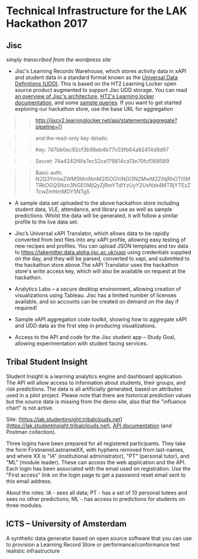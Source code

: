 # Technical Infrastructure for the LAK Hackathon 2017

## Jisc
_simply transcribed from the wordpress site_  

- Jisc's Learning Records Warehouse, which stores activity data in xAPI and student data in a standard format known as the [Universal Data Definitions (UDD)](https://github.com/jiscdev/analytics-udd). This is based on the HT2 Learning Locker open source product augmented to support Jisc UDD storage. You can read [an overview of Jisc's architecture](https://analytics.jiscinvolve.org/wp/2016/06/28/a-technical-look-into-learning-analytics-data-and-visualisations/), [HT2's Learning locker documentation](http://docs.learninglocker.net/statements_api/), and some [sample queries](https://github.com/jiscdev/learning-analytics/blob/master/xapi-aggregation.md). If you want to get started exploring our hackathon store, use the base URL for aggregation 

>> http://jiscv2.learninglocker.net/api/statements/aggregate?pipeline=[]

>> and the read-only key details:

>> Key: 7d7bb0ec92cf3b98eb4b77c03fb64a92414d8d97

>> Secret: 74a4242f4fa7ec52ce179814ca13e70fcf069589

>> Basic auth: N2Q3YmIwZWM5MmNmM2I5OGViNGI3N2MwM2ZiNjRhOTI0MTRkOGQ5Nzo3NGE0MjQyZjRmYTdlYzUyY2UxNzk4MTRjYTEzZTcwZmNmMDY5NTg5

- A sample data set uploaded to the above hackathon store including student data, VLE, attendance, and library use as well as sample predictions.  Whilst the data will be generated, it will follow a similar profile to the live data set.

- Jisc’s Universal xAPI Translator, which allows data to be rapidly converted from text files into any xAPI profile, allowing easy testing of new recipes and profiles. You can upload JSON templates and tsv data to https://lakemitter.data.alpha.jisc.ac.uk/xapi using credentials supplied on the day, and they will be parsed, converted to xapi, and submitted to the hackathon store above.The xAPI Translator uses the hackathon store's write access key, which will also be available on request at the hackathon.

- Analytics Labs – a secure desktop environment, allowing creation of visualizations using Tableau. Jisc has a limited number of licenses available, and so accounts can be created on demand on the day if required!

- Sample xAPI aggregation code toolkit, showing how to aggregate xAPI and UDD data as the first step in producing visualizations.

- Access to the API and code for the Jisc student app – Study Goal, allowing experimentation with student facing services.

## Tribal Student Insight

Student Insight is a learning analytics engine and dashboard application. The API will allow access to information about students, their groups, and risk predictions. The data is all artificially generated, based on attributes used in a pilot project. Please note that there are historical prediction values but the source data is missing from the demo site, also that the "influence chart" is not active.

Site: [https://lak.studentinsight.tribalclouds.net](https://lak.studentinsight.tribalclouds.net), [API documentation](student_insight_api.md) (and Postman collection).

Three logins have been prepared for all registered participants. They take the form FirstnameLastnameXX, with hyphens removed from last-names, and where XX is "IA" (institutional administrator), "PT" (personal tutor), and "ML" (module leader). These can access the web application and the API. Each login has been associated with the email used on registration. Use the "First access" link on the login page to get a password reset email sent to this email address.

About the roles: IA - sees all data; PT - has a set of 10 personal tutees and sees no other predictions; ML - has access to predictions for students on three modules.

## ICTS – University of Amsterdam

A synthetic data generator based on open source software that you can use to provision a Learning Record Store or performance/conformance test realistic infrastructure
